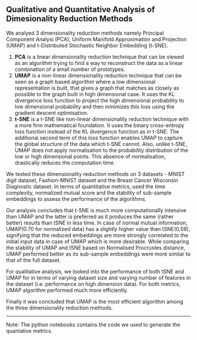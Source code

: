 ## Qualitative and Quantitative Analysis of Dimesionality Reduction Methods

We analyed 3 dimensionality reduction methods namely Principal Component Analysi (PCA), Uniform Manifold Approximation and Projection (UMAP) and t-Distributed Stochastic Neighbor Embedding (t-SNE)​.

1. **PCA** is a linear dimensionality reduction technique that can be viewed as an algorithm trying to find a way to reconstruct the data as a linear combination of a small number of prototypes.
2. **UMAP** is a non-linear dimensionality reduction technique that can be seen as a graph based algorithm where a low dimensional representation is built, that gives a graph that matches as closely as possible to the graph built in high dimensional case. It uses the KL divergence loss function to project the high dimensional probability to low dimensional probability and then minimizes this loss using the gradient descent optimisation.
3. **t-SNE** is a t-SNE like non-linear dimensionality reduction technique with a more firm mathematical foundation. It uses the binary cross-entropy loss function instead of the KL divergence function as in t-SNE. The additional second term of this loss function enables UMAP to capture the global structure of the data which t-SNE cannot. Also, unlike t-SNE, UMAP does not apply normalisation to the probability distribution of the low or high dimensional points. This absence of normalisation, drastically reduces the computation time.

We tested these dimensionality reduction methods on 3 datasets - MNIST digit dataset, Fashion-MNIST dataset and the Breast Cancer Wisconsin Diagnostic dataset. In terms of quantitative metrics, used the time complexity, normalized mutual score and the stability of sub-sample embeddings to assess the performance of the algorithms. 

Our analysis concludes that t-SNE is much more computationally intensive than UMAP and the latter is preferred as it produces the same (rather better) results than tSNE in less time. In case of normal mutual information, UMAP(0.70 for normalized data) has a slightly higher value than tSNE(0.59), signifying that the reduced embeddings are more strongly correlated to the initial input data in case of UMAP which is more desirable. While comparing the stability of UMAP and tSNE based on Normalised Procrustes distance, UMAP performed better as its sub-sample embeddings were more similar to that of the full dataset.

For qualitative analysis, we looked into the performance of both tSNE and UMAP for in terms of varying dataset size and varying number of features in the dataset (i.e. performance on high dimension data). For both metrics, UMAP algorithm performed much more efficiently.

Finally it was concluded that UMAP is the most efficient algorithm among the three dimensionality reduction methods.

---

Note: The python notebooks contains the code we used to generate the quantative metrics.
